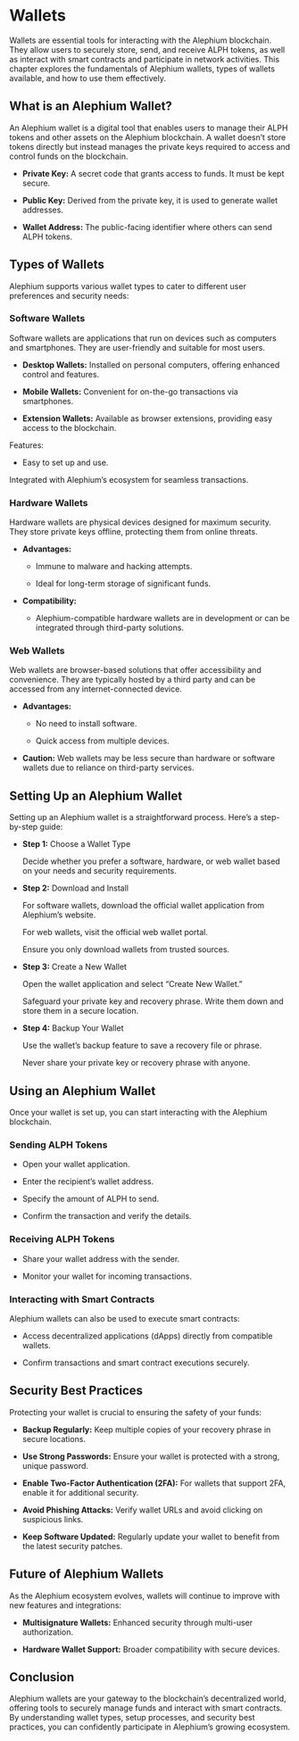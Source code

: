 # Wallets

Wallets are essential tools for interacting with the Alephium blockchain. They allow users to securely store, send, and receive ALPH tokens, as well as interact with smart contracts and participate in network activities. This chapter explores the fundamentals of Alephium wallets, types of wallets available, and how to use them effectively.

## What is an Alephium Wallet?

An Alephium wallet is a digital tool that enables users to manage their ALPH tokens and other assets on the Alephium blockchain. A wallet doesn’t store tokens directly but instead manages the private keys required to access and control funds on the blockchain.

- **Private Key:** A secret code that grants access to funds. It must be kept secure.

- **Public Key:** Derived from the private key, it is used to generate wallet addresses.

- **Wallet Address:** The public-facing identifier where others can send ALPH tokens.

## Types of Wallets

Alephium supports various wallet types to cater to different user preferences and security needs:

### Software Wallets

Software wallets are applications that run on devices such as computers and smartphones. They are user-friendly and suitable for most users.

- **Desktop Wallets:** Installed on personal computers, offering enhanced control and features.

- **Mobile Wallets:** Convenient for on-the-go transactions via smartphones.

- **Extension Wallets:** Available as browser extensions, providing easy access to the blockchain.

Features:

- Easy to set up and use.

Integrated with Alephium’s ecosystem for seamless transactions.

### Hardware Wallets

Hardware wallets are physical devices designed for maximum security. They store private keys offline, protecting them from online threats.

- **Advantages:**

  - Immune to malware and hacking attempts.

  - Ideal for long-term storage of significant funds.

- **Compatibility:**

  - Alephium-compatible hardware wallets are in development or can be integrated through third-party solutions.

### Web Wallets

Web wallets are browser-based solutions that offer accessibility and convenience. They are typically hosted by a third party and can be accessed from any internet-connected device.

- **Advantages:**

  - No need to install software.

  - Quick access from multiple devices.

- **Caution:** Web wallets may be less secure than hardware or software wallets due to reliance on third-party services.

## Setting Up an Alephium Wallet

Setting up an Alephium wallet is a straightforward process. Here’s a step-by-step guide:

- **Step 1:** Choose a Wallet Type

  Decide whether you prefer a software, hardware, or web wallet based on your needs and security requirements.

- **Step 2:** Download and Install

  For software wallets, download the official wallet application from Alephium’s website.

  For web wallets, visit the official web wallet portal.

  Ensure you only download wallets from trusted sources.

- **Step 3:** Create a New Wallet

  Open the wallet application and select “Create New Wallet.”

  Safeguard your private key and recovery phrase. Write them down and store them in a secure location.

- **Step 4:** Backup Your Wallet

  Use the wallet’s backup feature to save a recovery file or phrase.

  Never share your private key or recovery phrase with anyone.

## Using an Alephium Wallet

Once your wallet is set up, you can start interacting with the Alephium blockchain.

### Sending ALPH Tokens

- Open your wallet application.

- Enter the recipient’s wallet address.

- Specify the amount of ALPH to send.

- Confirm the transaction and verify the details.

### Receiving ALPH Tokens

- Share your wallet address with the sender.

- Monitor your wallet for incoming transactions.

### Interacting with Smart Contracts

Alephium wallets can also be used to execute smart contracts:

- Access decentralized applications (dApps) directly from compatible wallets.

- Confirm transactions and smart contract executions securely.

## Security Best Practices

Protecting your wallet is crucial to ensuring the safety of your funds:

- **Backup Regularly:** Keep multiple copies of your recovery phrase in secure locations.

- **Use Strong Passwords:** Ensure your wallet is protected with a strong, unique password.

- **Enable Two-Factor Authentication (2FA):** For wallets that support 2FA, enable it for additional security.

- **Avoid Phishing Attacks:** Verify wallet URLs and avoid clicking on suspicious links.

- **Keep Software Updated:** Regularly update your wallet to benefit from the latest security patches.

## Future of Alephium Wallets

As the Alephium ecosystem evolves, wallets will continue to improve with new features and integrations:

- **Multisignature Wallets:** Enhanced security through multi-user authorization.

- **Hardware Wallet Support:** Broader compatibility with secure devices.

## Conclusion

Alephium wallets are your gateway to the blockchain’s decentralized world, offering tools to securely manage funds and interact with smart contracts. By understanding wallet types, setup processes, and security best practices, you can confidently participate in Alephium’s growing ecosystem.

